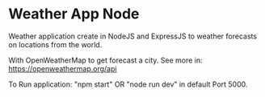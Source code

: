 # Weather App Node

Weather application create in NodeJS and ExpressJS to weather forecasts on locations from the world.

With OpenWeatherMap to get forecast a city. See more in: https://openweathermap.org/api

To Run application:
"npm start" OR "node run dev" in default Port 5000.
